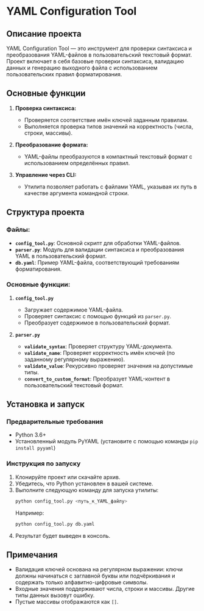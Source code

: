 # YAML Configuration Tool

## Описание проекта

YAML Configuration Tool — это инструмент для проверки синтаксиса и преобразования YAML-файлов в пользовательский текстовый формат. Проект включает в себя базовые проверки синтаксиса, валидацию данных и генерацию выходного файла с использованием пользовательских правил форматирования.

## Основные функции

1. **Проверка синтаксиса:**

   - Проверяется соответствие имён ключей заданным правилам.
   - Выполняется проверка типов значений на корректность (числа, строки, массивы).

2. **Преобразование формата:**

   - YAML-файлы преобразуются в компактный текстовый формат с использованием определённых правил.

3. **Управление через CLI:**

   - Утилита позволяет работать с файлами YAML, указывая их путь в качестве аргумента командной строки.

## Структура проекта

### Файлы:

- **`config_tool.py`**: Основной скрипт для обработки YAML-файлов.
- **`parser.py`**: Модуль для валидации синтаксиса и преобразования YAML в пользовательский формат.
- **`db.yaml`**: Пример YAML-файла, соответствующий требованиям форматирования.

### Основные функции:

1. **`config_tool.py`**

   - Загружает содержимое YAML-файла.
   - Проверяет синтаксис с помощью функций из `parser.py`.
   - Преобразует содержимое в пользовательский формат.

2. **`parser.py`**

   - **`validate_syntax`**: Проверяет структуру YAML-документа.
   - **`validate_name`**: Проверяет корректность имён ключей (по заданному регулярному выражению).
   - **`validate_value`**: Рекурсивно проверяет значения на допустимые типы.
   - **`convert_to_custom_format`**: Преобразует YAML-контент в пользовательский текстовый формат.

## Установка и запуск

### Предварительные требования

- Python 3.6+
- Установленный модуль PyYAML (установите с помощью команды `pip install pyyaml`)

### Инструкция по запуску

1. Клонируйте проект или скачайте архив.
2. Убедитесь, что Python установлен в вашей системе.
3. Выполните следующую команду для запуска утилиты:
   ```bash
   python config_tool.py <путь_к_YAML_файлу>
   ```
   Например:
   ```bash
   python config_tool.py db.yaml
   ```
4. Результат будет выведен в консоль.

## Примечания

- Валидация ключей основана на регулярном выражении: ключи должны начинаться с заглавной буквы или подчёркивания и содержать только алфавитно-цифровые символы.
- Входные значения поддерживают числа, строки и массивы. Другие типы данных вызовут ошибку.
- Пустые массивы отображаются как `[]`.
